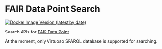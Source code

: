 # FAIR Data Point Search

[![Docker Image Version (latest by date)](https://img.shields.io/docker/v/nlesc/fairdatapoint-search?label=Docker)](https://hub.docker.com/r/nlesc/fairdatapoint-search)

Search APIs for [FAIR Data Point](https://github.com/NLeSC/fairdatapoint).

At the moment, only Virtuoso SPARQL database is supported for searching.